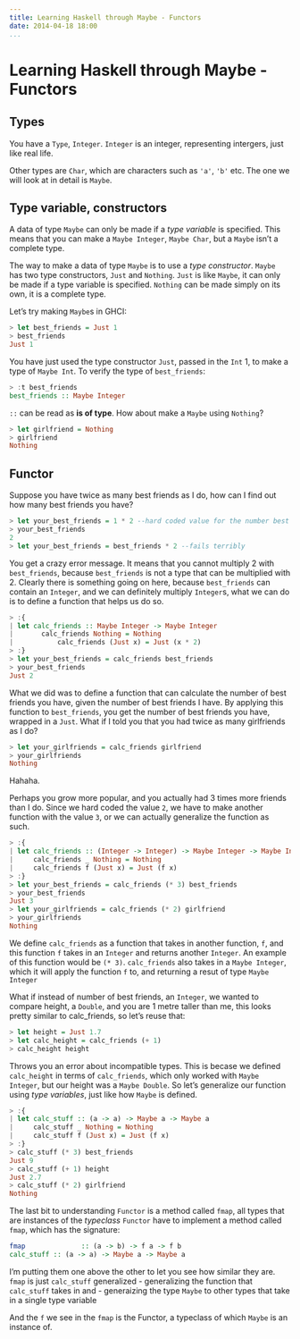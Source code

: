 ```yaml
---
title: Learning Haskell through Maybe - Functors
date: 2014-04-18 18:00
...
```


Learning Haskell through Maybe - Functors
=========================================

Types
-----

You have a `Type`, `Integer`. `Integer` is an integer, representing
intergers, just like real life.

Other types are `Char`, which are characters such as `'a'`, `'b'` etc.
The one we will look at in detail is `Maybe`.

Type variable, constructors
---------------------------

A data of type `Maybe` can only be made if a *type variable* is
specified. This means that you can make a `Maybe Integer`, `Maybe Char`,
but a `Maybe` isn’t a complete type.

The way to make a data of type `Maybe` is to use a *type constructor*.
`Maybe` has two type constructors, `Just` and `Nothing`. `Just` is like
`Maybe`, it can only be made if a type variable is specified. `Nothing`
can be made simply on its own, it is a complete type.

Let’s try making `Maybe`s in GHCI:

```haskell
> let best_friends = Just 1
> best_friends
Just 1
```

You have just used the type constructor `Just`, passed in the `Int` 1,
to make a type of `Maybe Int`. To verify the type of `best_friends`:

```haskell
> :t best_friends
best_friends :: Maybe Integer
```

`::` can be read as **is of type**. How about make a `Maybe` using
`Nothing`?

```haskell
> let girlfriend = Nothing
> girlfriend
Nothing
```

Functor
-------

Suppose you have twice as many best friends as I do, how can I find out
how many best friends you have?

```haskell
> let your_best_friends = 1 * 2 --hard coded value for the number best friends I have
> your_best_friends
2
> let your_best_friends = best_friends * 2 --fails terribly
```

You get a crazy error message. It means that you cannot multiply 2 with
`best_friends`, because `best_friends` is not a type that can be
multiplied with 2. Clearly there is something going on here, because
`best_friends` can contain an `Integer`, and we can definitely multiply
`Integer`s, what we can do is to define a function that helps us do so.

```haskell
> :{
| let calc_friends :: Maybe Integer -> Maybe Integer
|       calc_friends Nothing = Nothing
|           calc_friends (Just x) = Just (x * 2)
> :}
> let your_best_friends = calc_friends best_friends
> your_best_friends
Just 2
```

What we did was to define a function that can calculate the number of
best friends you have, given the number of best friends I have. By
applying this function to `best_friends`, you get the number of best
friends you have, wrapped in a `Just`. What if I told you that you had
twice as many girlfriends as I do?

```haskell
> let your_girlfriends = calc_friends girlfriend
> your_girlfriends
Nothing
```

Hahaha.

Perhaps you grow more popular, and you actually had 3 times more friends
than I do. Since we hard coded the value `2`, we have to make another
function with the value `3`, or we can actually generalize the function
as such.

```haskell
> :{
| let calc_friends :: (Integer -> Integer) -> Maybe Integer -> Maybe Integer
|     calc_friends _ Nothing = Nothing
|     calc_friends f (Just x) = Just (f x)
> :}
> let your_best_friends = calc_friends (* 3) best_friends
> your_best_friends
Just 3
> let your_girlfriends = calc_friends (* 2) girlfriend
> your_girlfriends
Nothing
```

We define `calc_friends` as a function that takes in another function,
`f`, and this function `f` takes in an `Integer` and returns another
`Integer`. An example of this function would be `(* 3)`. `calc_friends`
also takes in a `Maybe Integer`, which it will apply the function `f`
to, and returning a resut of type `Maybe Integer`

What if instead of number of best friends, an `Integer`, we wanted to
compare height, a `Double`, and you are 1 metre taller than me, this
looks pretty similar to calc\_friends, so let’s reuse that:

```haskell
> let height = Just 1.7
> let calc_height = calc_friends (+ 1)
> calc_height height
```

Throws you an error about incompatible types. This is becase we defined
`calc_height` in terms of `calc_friends`, which only worked with
`Maybe Integer`, but our height was a `Maybe Double`. So let’s
generalize our function using *type variables*, just like how `Maybe` is
defined.

```haskell
> :{
| let calc_stuff :: (a -> a) -> Maybe a -> Maybe a
|     calc_stuff _ Nothing = Nothing
|     calc_stuff f (Just x) = Just (f x)
> :}
> calc_stuff (* 3) best_friends
Just 9
> calc_stuff (+ 1) height
Just 2.7
> calc_stuff (* 2) girlfriend
Nothing
```

The last bit to understanding `Functor` is a method called `fmap`, all
types that are instances of the *typeclass* `Functor` have to implement
a method called `fmap`, which has the signature:

```haskell
fmap              :: (a -> b) -> f a -> f b 
calc_stuff :: (a -> a) -> Maybe a -> Maybe a
```

I’m putting them one above the other to let you see how similar they
are. `fmap` is just `calc_stuff` generalized - generalizing the function
that `calc_stuff` takes in and - generaizing the type `Maybe` to other
types that take in a single type variable

And the `f` we see in the `fmap` is the Functor, a typeclass of which
`Maybe` is an instance of.
